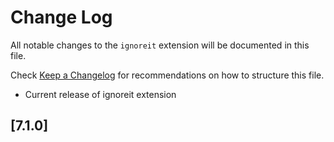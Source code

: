 # Change Log

All notable changes to the `ignoreit` extension will be documented in this file.

Check [Keep a Changelog](http://keepachangelog.com/) for recommendations on how to structure this file.

- Current release of ignoreit extension

## [7.1.0]

